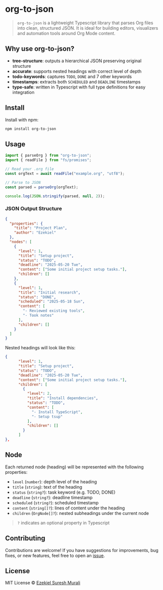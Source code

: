 # org-to-json

> `org-to-json` is a lightweight Typescript library that parses Org files into clean, structured JSON. It is ideal for building editors, visualizers and automation tools around Org Mode content.

## Why use org-to-json?

- **tree-structure**: outputs a hierarchical JSON preserving original structure
- **accurate**: supports nested headings with correct level of depth
- **todo-keywords**: captures `TODO`, `DONE` and 7 other keywords
- **timestamps**: extracts both `SCHEDULED` and `DEADLINE` timestamps
- **type-safe**: written in Typescript with full type definitions for easy integration

## Install

Install with npm:
```sh
npm install org-to-json
```

## Usage

```typescript
import { parseOrg } from "org-to-json";
import { readFile } from "fs/promises";

// Read your .org file
const orgText = await readFile("example.org", "utf8");

// Parse to JSON
const parsed = parseOrg(orgText);

console.log(JSON.stringify(parsed, null, 2));
```

### JSON Output Structure

```json
{
  "properties": {
    "title": "Project Plan",
    "author": "Ezekiel"
  },
  "nodes": [
    {
      "level": 1,
      "title": "Setup project",
      "status": "TODO",
      "deadline": "2025-05-20 Tue",
      "content": ["Some initial project setup tasks."],
      "children": []
    },
    {
      "level": 1,
      "title": "Initial research",
      "status": "DONE",
      "scheduled": "2025-05-18 Sun",
      "content": [
        "- Reviewed existing tools",
        "- Took notes"
      ],
      "children": []
    }
  ]
}
```

Nested headings will look like this:

```json
{
      "level": 1,
      "title": "Setup project",
      "status": "TODO",
      "deadline": "2025-05-20 Tue",
      "content": ["Some initial project setup tasks."],
      "children": [
        {
          "level": 2,
          "title": "Install dependencies",
          "status": "TODO",
          "content": [
            "- Install TypeScript",
            "- Setup tsup"
          ],
          "children": []
        }
      ]
},
```

## Node

Each returned node (heading) will be represented with the following properties:

- `level` (`number`): depth level of the heading
- `title` (`string`): text of the heading 
- `status` (`string?`): task keyword (e.g. TODO, DONE)
- `deadline` (`string?`): deadline timestamp
- `scheduled` (`string?`): scheduled timestamp
- `content` (`string[]?`): lines of content under the heading
- `children` (`OrgNode[]?`): nested subheadings under the current node

> `?` indicates an optional property in Typescript

## Contributing

Contributions are welcome! If you have suggestions for improvements, bug fixes, or new features, feel free to open an [issue](https://github.com/EzekielSuresh/org-to-json/issues).

## License

MIT License © [Ezekiel Suresh Murali](https://github.com/EzekielSuresh)
